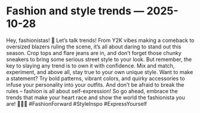 # Fashion and style trends — 2025-10-28

Hey, fashionistas! 🌟 Let’s talk trends! From Y2K vibes making a comeback to oversized blazers ruling the scene, it’s all about daring to stand out this season. Crop tops and flare jeans are in, and don’t forget those chunky sneakers to bring some serious street style to your look. But remember, the key to slaying any trend is to own it with confidence. Mix and match, experiment, and above all, stay true to your own unique style. Want to make a statement? Try bold patterns, vibrant colors, and quirky accessories to infuse your personality into your outfits. And don’t be afraid to break the rules – fashion is all about self-expression! So go ahead, embrace the trends that make your heart race and show the world the fashionista you are! 💁🏻✨ #FashionForward #StyleInspo #ExpressYourself